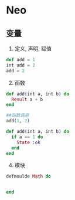 # Neo

## 变量

1. 定义, 声明,  赋值

```elixir
def add = 1
int add = 2
add = 2
```

2. 函数

```elixir
def add(int a, int b) do
  Result a + b
end

##函数调用
add(1, 2)

def add(int a, int b) do
  if a == 1 do
    State :ok
  end
end
```

4. 模块
```elixir
defmoulde Math do


end
```
